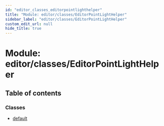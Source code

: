 ```yaml
---
id: "editor_classes_editorpointlighthelper"
title: "Module: editor/classes/EditorPointLightHelper"
sidebar_label: "editor/classes/EditorPointLightHelper"
custom_edit_url: null
hide_title: true
---
```


# Module: editor/classes/EditorPointLightHelper

## Table of contents

### Classes

- [default](../classes/editor_classes_editorpointlighthelper.default.md)
